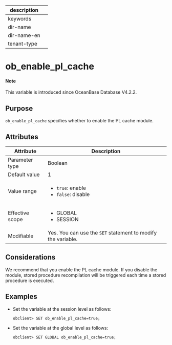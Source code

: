 | description ||
|---|---|
| keywords ||
| dir-name ||
| dir-name-en ||
| tenant-type ||

# ob_enable_pl_cache

<main id="notice" type='explain'>
  <h4>Note</h4>
  <p>This variable is introduced since OceanBase Database V4.2.2. </p>
</main>

## Purpose

`ob_enable_pl_cache` specifies whether to enable the PL cache module. 

## Attributes

| **Attribute** | **Description** |
|---------|---------------|
| Parameter type | Boolean |
| Default value | 1 |
| Value range | <ul><li>`true`: enable  </li><li>`false`: disable </li></ul> |
| Effective scope | <ul><li>GLOBAL  </li><li>SESSION </li></ul> |
| Modifiable | Yes. You can use the `SET` statement to modify the variable.  |

## Considerations

We recommend that you enable the PL cache module. If you disable the module, stored procedure recompilation will be triggered each time a stored procedure is executed. 

## Examples

* Set the variable at the session level as follows:

   ```shell
   obclient> SET ob_enable_pl_cache=true;
   ```

* Set the variable at the global level as follows:

   ```shell
   obclient> SET GLOBAL ob_enable_pl_cache=true;
   ```
